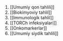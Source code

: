 1. [[Umumiy qon tahlili]]
2. [[Biokimyoviy tahlil]]
3. [[Immunologik tahlil]]
4. [[TORCh infeksiyalari]]
5. [[Onkomarkerlar]]
6. [[Umumiy siydik tahlili]]